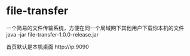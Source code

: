 # file-transfer
一个简易的文件传输系统，方便在同一个局域网下其他用户下载你本机的文件
java -jar file-transfer-1.0.0-release.jar

首页默认是本机桌面
http://ip:9090